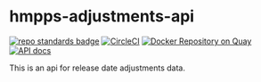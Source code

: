 # hmpps-adjustments-api
[![repo standards badge](https://img.shields.io/badge/dynamic/json?color=blue&style=flat&logo=github&label=MoJ%20Compliant&query=%24.result&url=https%3A%2F%2Foperations-engineering-reports.cloud-platform.service.justice.gov.uk%2Fapi%2Fv1%2Fcompliant_public_repositories%2Fhmpps-adjustments-api)](https://operations-engineering-reports.cloud-platform.service.justice.gov.uk/public-github-repositories.html#hmpps-adjustments-api "Link to report")
[![CircleCI](https://circleci.com/gh/ministryofjustice/hmpps-adjustments-api/tree/main.svg?style=svg)](https://circleci.com/gh/ministryofjustice/hmpps-adjustments-api)
[![Docker Repository on Quay](https://quay.io/repository/hmpps/hmpps-adjustments-api/status "Docker Repository on Quay")](https://quay.io/repository/hmpps/hmpps-adjustments-api)
[![API docs](https://img.shields.io/badge/API_docs_-view-85EA2D.svg?logo=swagger)](https://hmpps-adjustments-api-dev.hmpps.service.justice.gov.uk/webjars/swagger-ui/index.html?configUrl=/v3/api-docs)

This is an api for release date adjustments data.
